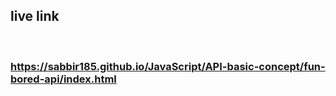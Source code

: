 ## live link
<br>

### https://sabbir185.github.io/JavaScript/API-basic-concept/fun-bored-api/index.html